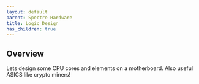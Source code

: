 ```yaml
---
layout: default
parent: Spectre Hardware
title: Logic Design
has_children: true
---
```


## Overview

Lets design some CPU cores and elements on a motherboard. Also useful ASICS like crypto miners!
